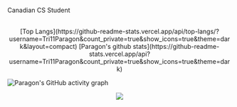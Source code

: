 <br>
Canadian CS Student<br>
<br>

<p align="center">
[Top Langs](https://github-readme-stats.vercel.app/api/top-langs/?username=Tri11Paragon&count_private=true&show_icons=true&theme=dark&layout=compact) [Paragon's github stats](https://github-readme-stats.vercel.app/api?username=Tri11Paragon&count_private=true&show_icons=true&theme=dark)
</p>
 
![Paragon's GitHub activity graph](https://activity-graph.herokuapp.com/graph?username=Tri11Paragon&hide_border=true&theme=redical)

<p align="center">
 <img src="https://github-readme-streak-stats.herokuapp.com/?user=Tri11Paragon"></img>
</p>
